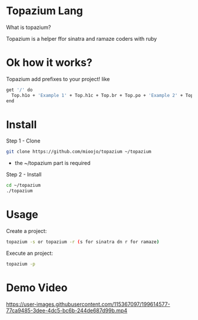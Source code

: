 # Topazium Lang
What is topazium?

Topazium is a helper ffor sinatra and ramaze coders with ruby

# Ok how it works?

Topazium add prefixes to your project! like
```sh
get '/' do
  Top.h1o + 'Example 1' + Top.h1c + Top.br + Top.po + 'Example 2' + Top.pc
end
```

# Install
Step 1 - Clone
```sh
git clone https://github.com/mioojo/topazium ~/topazium
```
* the ~/topazium part is required

Step 2 - Install
```sh
cd ~/topazium
./topazium
```

# Usage
Create a project:
```sh
topazium -s or topazium -r (s for sinatra dn r for ramaze)
```

Execute an project:
```sh
topazium -p
```

# Demo Video


https://user-images.githubusercontent.com/115367097/199614577-77ca9485-3dee-4dc5-bc6b-244de687d99b.mp4

